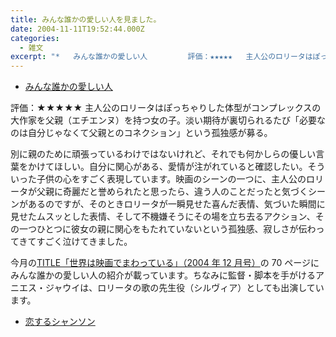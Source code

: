 ```yaml
---
title: みんな誰かの愛しい人を見ました。
date: 2004-11-11T19:52:44.000Z
categories:
  - 雑文
excerpt: "*   みんな誰かの愛しい人         評価：★★★★★   主人公のロリータはぽっちゃりした体型がコンプレックスの大作家を父親（エチエンヌ）を持つ女の子。淡い期待が裏切られるたび「必要なのは自分じゃなくて父親とのコネクション」という孤独感が募る。"
---
```


- [みんな誰かの愛しい人](http://www.gaga.ne.jp/dare-ai/)

評価：★★★★★
主人公のロリータはぽっちゃりした体型がコンプレックスの大作家を父親（エチエンヌ）を持つ女の子。淡い期待が裏切られるたび「必要なのは自分じゃなくて父親とのコネクション」という孤独感が募る。

別に親のために頑張っているわけではないけれど、それでも何かしらの優しい言葉をかけてほしい。自分に関心がある、愛情が注がれていると確認したい。そういった子供の心をすごく表現しています。映画のシーンの一つに、主人公のロリータが父親に奇麗だと誉められたと思ったら、違う人のことだったと気づくシーンがあるのですが、そのときロリータが一瞬見せた喜んだ表情、気づいた瞬間に見せたムスッとした表情、そして不機嫌そうにその場を立ち去るアクション、その一つひとつに彼女の親に関心をもたれていないという孤独感、寂しさが伝わってきてすごく泣けてきました。

今月の[TITLE「世界は映画でまわっている」（2004 年 12 月号）](http://www.bunshun.co.jp/mag/title/index.htm)の 70 ページにみんな誰かの愛しい人の紹介が載っています。ちなみに監督・脚本を手がけるアニエス・ジャウイは、ロリータの歌の先生役（シルヴィア）としても出演しています。

- [恋するシャンソン](http://www.amazon.co.jp/exec/obidos/ASIN/B00005FX2G/yutakayamaguc-22)
